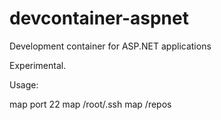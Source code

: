 # devcontainer-aspnet
Development container for ASP.NET applications

Experimental.

Usage:

map port 22
map /root/.ssh
map /repos
